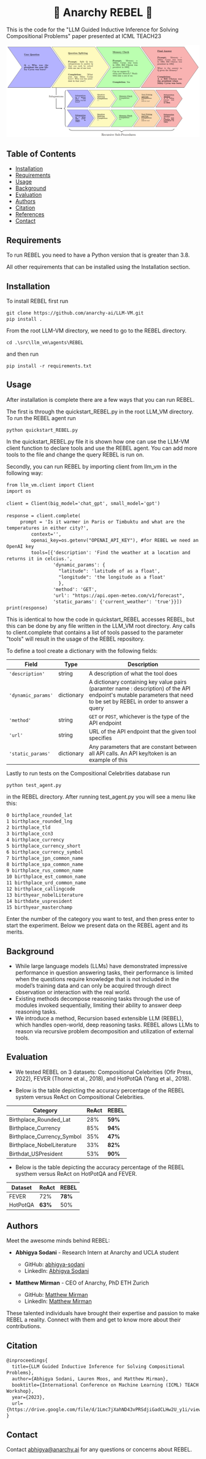 <h1 align='center'> 🤖 Anarchy REBEL 🤖 </h1>

This is the code for the "LLM Guided Inductive Inference for Solving Compositional Problems" paper presented at ICML TEACH23

![Anarchy Logo](diagram.png)

## Table of Contents
- [Installation](#installation)
- [Requirements](#requirements)
- [Usage](#usage)
- [Background](#background)
- [Evaluation](#evaluation)
- [Authors](#authors)
- [Citation](#citation)
- [References](#references)
- [Contact](#contact)

## Requirements
To run REBEL you need to have a Python version that is greater than 3.8. 

All other requirements that can be installed using the Installation section. 

## Installation
To install REBEL first run

```
git clone https://github.com/anarchy-ai/LLM-VM.git
pip install .
```

From the root LLM-VM directory, we need to go to the REBEL directory.

```
cd .\src\llm_vm\agents\REBEL
```

and then run

```
pip install -r requirements.txt
```

## Usage
After installation is complete there are a few ways that you can run REBEL. 


The first is through the quickstart_REBEL.py in the root LLM_VM directory. 
To run the REBEL agent run 
```
python quickstart_REBEL.py
```
In the quickstart_REBEL.py file it is shown how one can use the LLM-VM client function to declare tools and use the REBEL agent. You can add more tools to the file and change the query REBEL is run on. 


Secondly, you can run REBEL by importing client from llm_vm in the following way:

```
from llm_vm.client import Client
import os

client = Client(big_model='chat_gpt', small_model='gpt')

response = client.complete(
	 prompt = 'Is it warmer in Paris or Timbuktu and what are the temperatures in either city?',
         context='',
         openai_key=os.getenv("OPENAI_API_KEY"), #for REBEL we need an OpenAI key
         tools=[{'description': 'Find the weather at a location and returns it in celcius.',  
                 'dynamic_params': {
		 		   "latitude": 'latitude of as a float',
		 		   "longitude": 'the longitude as a float'
				   },
                 'method': 'GET',
                 'url': "https://api.open-meteo.com/v1/forecast",
                 'static_params': {'current_weather': 'true'}}]) 
print(response)
```
This is identical to how the code in quickstart_REBEL accesses REBEL, but this can be done by any file written in the LLM_VM root directory. Any calls to client.complete that contains a list of tools passed to the parameter "tools" will result in the usage of the REBEL repository. 

To define a tool create a dictionary with the following fields:

|Field| Type | Description|
|-|-|-|
|```'description'```| string | A description of what the tool does|
|```'dynamic_params'```| dictionary | A dictionary containing key value pairs (paramter name : description) of the API endpoint's mutable parameters that need to be set by REBEL in order to answer a query|
|```'method'```| string | ```GET``` or ```POST```, whichever is the type of the API endpoint|
|```'url'```| string | URL of the API endpoint that the given tool specifies|
|```'static_params'```| dictionary | Any parameters that are constant between all API calls. An API key/token is an example of this|



Lastly to run tests on the Compositional Celebrities database run
```
python test_agent.py
```
in the REBEL directory. After running test_agent.py you will see a menu like this:

```
0 birthplace_rounded_lat
1 birthplace_rounded_lng
2 birthplace_tld
3 birthplace_ccn3
4 birthplace_currency
5 birthplace_currency_short
6 birthplace_currency_symbol
7 birthplace_jpn_common_name
8 birthplace_spa_common_name
9 birthplace_rus_common_name
10 birthplace_est_common_name
11 birthplace_urd_common_name
12 birthplace_callingcode
13 birthyear_nobelLiterature
14 birthdate_uspresident
15 birthyear_masterchamp
```
Enter the number of the category you want to test, and then press enter to start the experiment. 
Below we present data on the REBEL agent and its merits. 

## Background

* While large language models (LLMs) have demonstrated impressive performance in question answering tasks, their performance is limited when the questions require knowledge that is not included in the model’s training data and can only be acquired through direct observation or interaction with the real world. 
* Existing methods decompose reasoning tasks through the use of modules invoked sequentially, limiting their ability to answer deep reasoning tasks. 
* We introduce a method, Recursion based extensible LLM (REBEL), which handles open-world, deep reasoning tasks. REBEL allows LLMs to reason via recursive problem decomposition and utilization of external tools. 

## Evaluation

* We tested REBEL on 3 datasets: Compositional Celebrities (Ofir Press, 2022), FEVER (Thorne et al., 2018), and
HotPotQA (Yang et al., 2018). 

* Below is the table depicting the accuracy percentage of the REBEL system versus ReAct on Compositional Celebrities.

| Category    | ReAct | REBEL | 
|-------------|-------------------|------------------|
|Birthplace_Rounded_Lat | 28% | **59%** |
|Birthplace_Currency| 85% | **94%** |
|Birthplace_Currency_Symbol| 35% | **47%** |
|Birthplace_NobelLiterature| 33% | **82%** |
|Birthdat_USPresident| 53% | **90%** |

* Below is the table depicting the accuracy percentage of the REBEL systhem versus ReAct on HotPotQA and FEVER.

| Dataset    | ReAct | REBEL | 
|-------------|-------------------|------------------|
|FEVER | 72% | **78%** |
|HotPotQA| **63%** | 50% |
   
## Authors 

Meet the awesome minds behind REBEL:

- **Abhigya Sodani** - Research Intern at Anarchy and UCLA student
  - GitHub: [abhigya-sodani](https://github.com/abhigya-sodani)
  - LinkedIn: [Abhigya Sodani](https://www.linkedin.com/in/abhigya-sodani-405918160/)

- **Matthew Mirman** - CEO of Anarchy, PhD ETH Zurich
  - GitHub: [Matthew Mirman](https://github.com/mmirman)
  - LinkedIn: [Matthew Mirman](https://www.linkedin.com/in/matthewmirman/)

These talented individuals have brought their expertise and passion to make REBEL a reality. Connect with them and get to know more about their contributions.

## Citation
```
@inproceedings{
  title={LLM Guided Inductive Inference for Solving Compositional Problems},
  author={Abhigya Sodani, Lauren Moos, and Matthew Mirman},
  booktitle={International Conference on Machine Learning (ICML) TEACH Workshop},
  year={2023},
  url={https://drive.google.com/file/d/1Lmc7jXahND43vPRSdjiGadCLHw2U_y1i/view},
}
```

## Contact

Contact abhigya@anarchy.ai for any questions or concerns about REBEL. 
